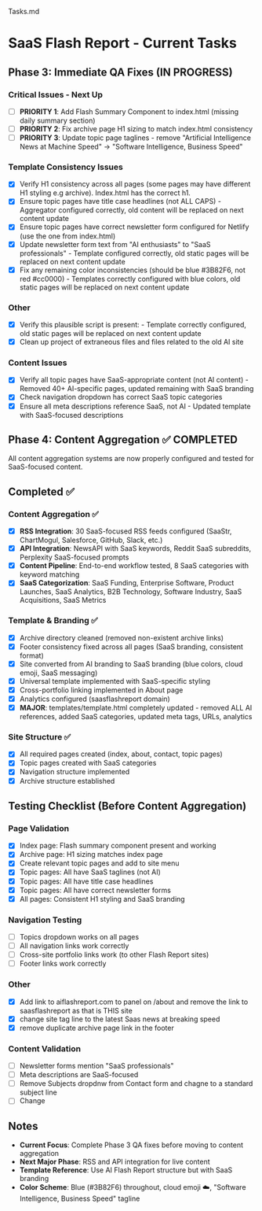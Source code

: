 Tasks.md

# SaaS Flash Report - Current Tasks

## Phase 3: Immediate QA Fixes (IN PROGRESS)

### Critical Issues - Next Up
- [ ] **PRIORITY 1**: Add Flash Summary Component to index.html (missing daily summary section)
- [ ] **PRIORITY 2**: Fix archive page H1 sizing to match index.html consistency
- [ ] **PRIORITY 3**: Update topic page taglines - remove "Artificial Intelligence News at Machine Speed" → "Software Intelligence, Business Speed"

### Template Consistency Issues
- [x] Verify H1 consistency across all pages (some pages may have different H1 styling e.g archive). Index.html has the correct h1.
- [x] Ensure topic pages have title case headlines (not ALL CAPS) - Aggregator configured correctly, old content will be replaced on next content update
- [x] Ensure topic pages have correct newsletter form configured for Netlify (use the one from index.html)
- [x] Update newsletter form text from "AI enthusiasts" to "SaaS professionals" - Template configured correctly, old static pages will be replaced on next content update
- [x] Fix any remaining color inconsistencies (should be blue #3B82F6, not red #cc0000) - Templates correctly configured with blue colors, old static pages will be replaced on next content update

### Other
- [x] Verify this plausible script is present: <script defer data-domain="saasflashreport.com" src="https://plausible.io/js/script.outbound-links.js"></script> - Template correctly configured, old static pages will be replaced on next content update
- [x] Clean up project of extraneous files and files related to the old AI site

### Content Issues
- [x] Verify all topic pages have SaaS-appropriate content (not AI content) - Removed 40+ AI-specific pages, updated remaining with SaaS branding
- [x] Check navigation dropdown has correct SaaS topic categories
- [x] Ensure all meta descriptions reference SaaS, not AI - Updated template with SaaS-focused descriptions

## Phase 4: Content Aggregation ✅ COMPLETED

All content aggregation systems are now properly configured and tested for SaaS-focused content.

## Completed ✅

### Content Aggregation ✅ 
- [x] **RSS Integration**: 30 SaaS-focused RSS feeds configured (SaaStr, ChartMogul, Salesforce, GitHub, Slack, etc.)
- [x] **API Integration**: NewsAPI with SaaS keywords, Reddit SaaS subreddits, Perplexity SaaS-focused prompts
- [x] **Content Pipeline**: End-to-end workflow tested, 8 SaaS categories with keyword matching 
- [x] **SaaS Categorization**: SaaS Funding, Enterprise Software, Product Launches, SaaS Analytics, B2B Technology, Software Industry, SaaS Acquisitions, SaaS Metrics

### Template & Branding ✅
- [x] Archive directory cleaned (removed non-existent archive links)
- [x] Footer consistency fixed across all pages (SaaS branding, consistent format)
- [x] Site converted from AI branding to SaaS branding (blue colors, cloud emoji, SaaS messaging)
- [x] Universal template implemented with SaaS-specific styling
- [x] Cross-portfolio linking implemented in About page
- [x] Analytics configured (saasflashreport domain)
- [x] **MAJOR**: templates/template.html completely updated - removed ALL AI references, added SaaS categories, updated meta tags, URLs, analytics

### Site Structure ✅
- [x] All required pages created (index, about, contact, topic pages)
- [x] Topic pages created with SaaS categories
- [x] Navigation structure implemented
- [x] Archive structure established

## Testing Checklist (Before Content Aggregation)

### Page Validation
- [x] Index page: Flash summary component present and working
- [x] Archive page: H1 sizing matches index page
- [x] Create relevant topic pages and add to site menu
- [x] Topic pages: All have SaaS taglines (not AI)
- [x] Topic pages: All have title case headlines
- [x] Topic pages: All have correct newsletter forms
- [x] All pages: Consistent H1 styling and SaaS branding

### Navigation Testing
- [ ] Topics dropdown works on all pages
- [ ] All navigation links work correctly
- [ ] Cross-site portfolio links work (to other Flash Report sites)
- [ ] Footer links work correctly

### Other
- [x] Add link to aiflashreport.com to panel on /about and remove the link to saasflashreport as that is THIS site
- [x] change site tag line to the latest Saas news at breaking speed
- [x] remove duplicate archive page link in the footer

### Content Validation
- [ ] Newsletter forms mention "SaaS professionals" 
- [ ] Meta descriptions are SaaS-focused
- [ ] Remove Subjects dropdnw from Contact form and chagne to a standard subject line
- [ ] Change 
## Notes
- **Current Focus**: Complete Phase 3 QA fixes before moving to content aggregation
- **Next Major Phase**: RSS and API integration for live content
- **Template Reference**: Use AI Flash Report structure but with SaaS branding
- **Color Scheme**: Blue (#3B82F6) throughout, cloud emoji ☁️, "Software Intelligence, Business Speed" tagline
